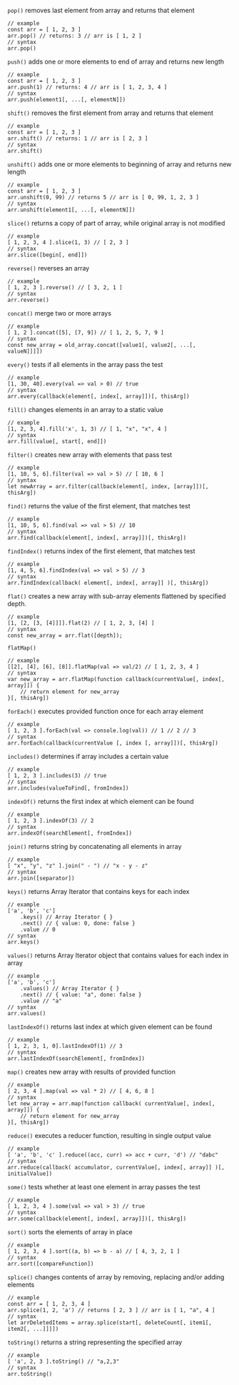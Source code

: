 `pop()` removes last element from array and returns that element
```
// example
const arr = [ 1, 2, 3 ]
arr.pop() // returns: 3 // arr is [ 1, 2 ]
// syntax
arr.pop()
```

`push()` adds one or more elements to end of array and returns new length
```
// example
const arr = [ 1, 2, 3 ]
arr.push(1) // returns: 4 // arr is [ 1, 2, 3, 4 ]
// syntax
arr.push(element1[, ...[, elementN]])
```

`shift()` removes the first element from array and returns that element
```
// example
const arr = [ 1, 2, 3 ]
arr.shift() // returns: 1 // arr is [ 2, 3 ]
// syntax
arr.shift()
```

`unshift()` adds one or more elements to beginning of array and returns new length
```
// example
const arr = [ 1, 2, 3 ]
arr.unshift(0, 99) // returns 5 // arr is [ 0, 99, 1, 2, 3 ]
// syntax
arr.unshift(element1[, ...[, elementN]])
```

`slice()` returns a copy of part of array, while original array is not modified
```
// example
[ 1, 2, 3, 4 ].slice(1, 3) // [ 2, 3 ]
// syntax
arr.slice([begin[, end]])
```

`reverse()` reverses an array
```
// example
[ 1, 2, 3 ].reverse() // [ 3, 2, 1 ]
// syntax
arr.reverse()
```

`concat()` merge two or more arrays
```
// example
[ 1, 2 ].concat([5], [7, 9]) // [ 1, 2, 5, 7, 9 ]
// syntax
const new_array = old_array.concat([value1[, value2[, ...[, valueN]]]])
```

`every()` tests if all elements in the array pass the test
```
// example
[1, 30, 40].every(val => val > 0) // true
// syntax
arr.every(callback(element[, index[, array]])[, thisArg])
```

`fill()` changes elements in an array to a static value
```
// example
[1, 2, 3, 4].fill('x', 1, 3) // [ 1, "x", "x", 4 ]
// syntax
arr.fill(value[, start[, end]])
```

`filter()` creates new array with elements that pass test
```
// example
[1, 10, 5, 6].filter(val => val > 5) // [ 10, 6 ]
// syntax
let newArray = arr.filter(callback(element[, index, [array]])[, thisArg])
```

`find()` returns the value of the first element, that matches test
```
// example
[1, 10, 5, 6].find(val => val > 5) // 10
// syntax
arr.find(callback(element[, index[, array]])[, thisArg])
```

`findIndex()` returns index of the first element, that matches test
```
// example
[1, 4, 5, 6].findIndex(val => val > 5) // 3
// syntax
arr.findIndex(callback( element[, index[, array]] )[, thisArg])
```

`flat()` creates a new array with sub-array elements flattened by specified depth.
```
// example
[1, [2, [3, [4]]]].flat(2) // [ 1, 2, 3, [4] ]
// syntax
const new_array = arr.flat([depth]);
```

`flatMap()`
```
// example
[[2], [4], [6], [8]].flatMap(val => val/2) // [ 1, 2, 3, 4 ]
// syntax
var new_array = arr.flatMap(function callback(currentValue[, index[, array]]) {
    // return element for new_array
}[, thisArg])
```

`forEach()` executes provided function once for each array element
```
// example
[ 1, 2, 3 ].forEach(val => console.log(val)) // 1 // 2 // 3
// syntax
arr.forEach(callback(currentValue [, index [, array]])[, thisArg])
```

`includes()` determines if array includes a certain value
```
// example
[ 1, 2, 3 ].includes(3) // true
// syntax
arr.includes(valueToFind[, fromIndex])
```

`indexOf()` returns the first index at which element can be found
```
// example
[ 1, 2, 3 ].indexOf(3) // 2
// syntax
arr.indexOf(searchElement[, fromIndex])
```

`join()` returns string by concatenating all elements in array
```
// example
[ "x", "y", "z" ].join(" - ") // "x - y - z"
// syntax
arr.join([separator])
```

`keys()` returns Array Iterator that contains keys for each index
```
// example
['a', 'b', 'c']
    .keys() // Array Iterator { }
    .next() // { value: 0, done: false }
    .value // 0
// syntax
arr.keys()
```

`values()` returns Array Iterator object that contains values for each index in array
```
// example
['a', 'b', 'c']
    .values() // Array Iterator { }
    .next() // { value: "a", done: false }
    .value // "a"
// syntax
arr.values()
```

`lastIndexOf()` returns last index at which given element can be found
```
// example
[ 1, 2, 3, 1, 0].lastIndexOf(1) // 3
// syntax
arr.lastIndexOf(searchElement[, fromIndex])
```

`map()` creates new array with results of provided function
```
// example
[ 2, 3, 4 ].map(val => val * 2) // [ 4, 6, 8 ]
// syntax
let new_array = arr.map(function callback( currentValue[, index[, array]]) {
    // return element for new_array
}[, thisArg])
```

`reduce()` executes a reducer function, resulting in single output value
```
// example
[ 'a', 'b', 'c' ].reduce((acc, curr) => acc + curr, 'd') // "dabc"
// syntax
arr.reduce(callback( accumulator, currentValue[, index[, array]] )[, initialValue])
```

`some()` tests whether at least one element in array passes the test
```
// example
[ 1, 2, 3, 4 ].some(val => val > 3) // true
// syntax
arr.some(callback(element[, index[, array]])[, thisArg])
```

`sort()` sorts the elements of array in place
```
// example
[ 1, 2, 3, 4 ].sort((a, b) => b - a) // [ 4, 3, 2, 1 ]
// syntax
arr.sort([compareFunction])
```

`splice()` changes contents of array by removing, replacing and/or adding elements
```
// example
const arr = [ 1, 2, 3, 4 ]
arr.splice(1, 2, 'a') // returns [ 2, 3 ] // arr is [ 1, "a", 4 ]
// syntax
let arrDeletedItems = array.splice(start[, deleteCount[, item1[, item2[, ...]]]])
```

`toString()` returns a string representing the specified array
```
// example
[ 'a', 2, 3 ].toString() // "a,2,3"
// syntax
arr.toString()
```



